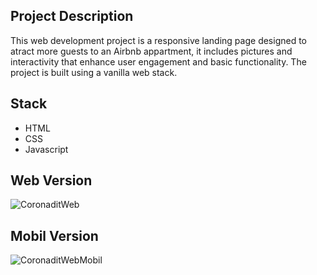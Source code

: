 ## Project Description
This web development project is a responsive landing page designed to atract more guests to an Airbnb appartment, it includes pictures and interactivity that enhance user engagement and basic functionality. The project is built using a vanilla web stack.

## Stack
- HTML
- CSS
- Javascript

## Web Version
![CoronaditWeb](https://github.com/user-attachments/assets/d1b3c8d9-47fb-465f-91d0-5fd654d70009)

## Mobil Version
![CoronaditWebMobil](https://github.com/user-attachments/assets/3ceeb7bf-94f0-44af-8933-7f6358cdedd9)
